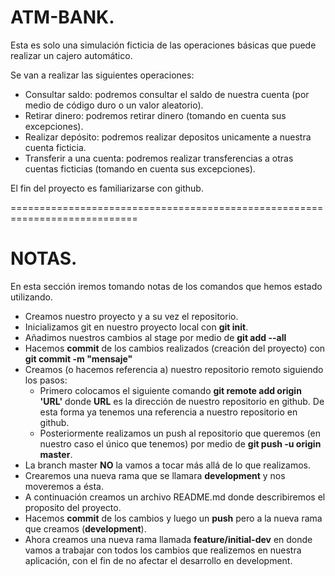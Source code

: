 # ATM-BANK.

Esta es solo una simulación ficticia de las operaciones básicas que puede realizar un cajero automático.

Se van a realizar las siguientes operaciones:

* Consultar saldo: podremos consultar el saldo de nuestra cuenta (por medio de código duro o un valor aleatorio).
* Retirar dinero: podremos retirar dinero (tomando en cuenta sus excepciones).
* Realizar depósito: podremos realizar depositos unicamente a nuestra cuenta ficticia. 
* Transferir a una cuenta: podremos realizar transferencias a otras cuentas ficticias (tomando en cuenta sus excepciones).

El fin del proyecto es familiarizarse con github.

============================================================================

# NOTAS.

En esta sección iremos tomando notas de los comandos que hemos estado utilizando.

* Creamos nuestro proyecto y a su vez el repositorio.
* Inicializamos git en nuestro proyecto local con **git init**.
* Añadimos nuestros cambios al stage por medio de **git add --all**
* Hacemos **commit** de los cambios realizados (creación del proyecto) con **git commit -m "mensaje"**
* Creamos (o hacemos referencia a) nuestro repositorio remoto siguiendo los pasos:
	* Primero colocamos el siguiente comando **git remote add origin 'URL'** donde **URL** es 
	  la dirección de nuestro repositorio en github. De esta forma ya tenemos una referencia 
	  a nuestro repositorio en github.
	* Posteriormente realizamos un push al repositorio que queremos (en nuestro caso el único 
	  que tenemos) por medio de **git push -u origin master**.
* La branch master **NO** la vamos a tocar más allá de lo que realizamos.
* Crearemos una nueva rama que se llamara **development** y nos moveremos a ésta.
* A continuación creamos un archivo README.md donde describiremos el proposito del proyecto.
* Hacemos **commit** de los cambios y luego un **push** pero a la nueva rama que creamos (**development**).
* Ahora creamos una nueva rama llamada **feature/initial-dev** en donde vamos a trabajar con todos los 
  cambios que realizemos en nuestra aplicación, con el fin de no afectar el desarrollo en development.
